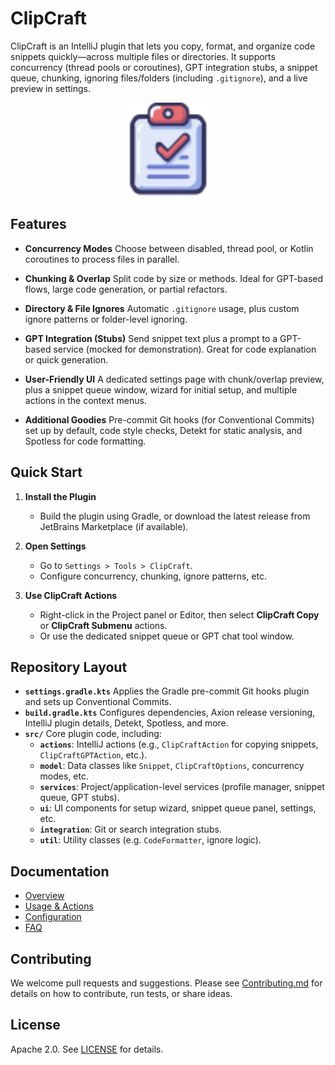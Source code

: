 # ClipCraft

ClipCraft is an IntelliJ plugin that lets you copy, format, and organize code snippets quickly—across multiple files or directories. It supports concurrency (thread pools or coroutines), GPT integration stubs, a snippet queue, chunking, ignoring files/folders (including `.gitignore`), and a live preview in settings.

<p align="center">
  <img src="src/main/resources/icons/clipcraft_32.svg" alt="ClipCraft Logo" width="150"/>
</p>

## Features

- **Concurrency Modes**
  Choose between disabled, thread pool, or Kotlin coroutines to process files in parallel.

- **Chunking & Overlap**
  Split code by size or methods. Ideal for GPT-based flows, large code generation, or partial refactors.

- **Directory & File Ignores**
  Automatic `.gitignore` usage, plus custom ignore patterns or folder-level ignoring.

- **GPT Integration (Stubs)**
  Send snippet text plus a prompt to a GPT-based service (mocked for demonstration). Great for code explanation or quick generation.

- **User-Friendly UI**
  A dedicated settings page with chunk/overlap preview, plus a snippet queue window, wizard for initial setup, and multiple actions in the context menus.

- **Additional Goodies**
  Pre-commit Git hooks (for Conventional Commits) set up by default, code style checks, Detekt for static analysis, and Spotless for code formatting.

## Quick Start

1. **Install the Plugin**
    - Build the plugin using Gradle, or download the latest release from JetBrains Marketplace (if available).

2. **Open Settings**
    - Go to `Settings > Tools > ClipCraft`.
    - Configure concurrency, chunking, ignore patterns, etc.

3. **Use ClipCraft Actions**
    - Right-click in the Project panel or Editor, then select **ClipCraft Copy** or **ClipCraft Submenu** actions.
    - Or use the dedicated snippet queue or GPT chat tool window.

## Repository Layout

- **`settings.gradle.kts`**
  Applies the Gradle pre-commit Git hooks plugin and sets up Conventional Commits.
- **`build.gradle.kts`**
  Configures dependencies, Axion release versioning, IntelliJ plugin details, Detekt, Spotless, and more.
- **`src/`**
  Core plugin code, including:
    - **`actions`**: IntelliJ actions (e.g., `ClipCraftAction` for copying snippets, `ClipCraftGPTAction`, etc.).
    - **`model`**: Data classes like `Snippet`, `ClipCraftOptions`, concurrency modes, etc.
    - **`services`**: Project/application-level services (profile manager, snippet queue, GPT stubs).
    - **`ui`**: UI components for setup wizard, snippet queue panel, settings, etc.
    - **`integration`**: Git or search integration stubs.
    - **`util`**: Utility classes (e.g. `CodeFormatter`, ignore logic).

## Documentation

- [Overview](./docs/Overview.md)
- [Usage & Actions](./docs/Usage.md)
- [Configuration](./docs/Configuration.md)
- [FAQ](./docs/FAQ.md)

## Contributing

We welcome pull requests and suggestions. Please see [Contributing.md](./docs/Contributing.md) for details on how to contribute, run tests, or share ideas.

## License

Apache 2.0. See [LICENSE](./LICENSE) for details.
